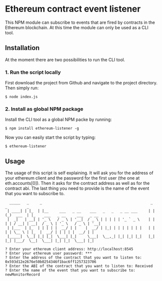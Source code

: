 # Ethereum contract event listener
This NPM module can subscribe to events that are fired by contracts in the Ethereum blockchain. At this
time the module can only be used as a CLI tool.

## Installation
At the moment there are two possibilities to run the CLI tool.

### 1. Run the script locally
First download the project from Github and navigate to the project directory. 
Then simply run:

`$ node index.js`

### 2. Install as global NPM package
Install the CLI tool as a global NPM packe by running:

`$ npm install ethereum-listener -g`

Now you can easily start the script by typing:

`$ ethereum-listener`

## Usage
The usage of this script is self explaining. It will ask you for the address of your ethereum client and the
password for the first user (the one at eth.accounts[0]). Then it asks for the contract address as well as
for the contract abi. The last thing you need to provide is the name of the event that you want to subscribe to.

```
  _____   _     _                                                  _   _         _                                
 | ____| | |_  | |__     ___   _ __    ___   _   _   _ __ ___     | | (_)  ___  | |_    ___   _ __     ___   _ __ 
 |  _|   | __| | '_ \   / _ \ | '__|  / _ \ | | | | | '_ ` _ \    | | | | / __| | __|  / _ \ | '_ \   / _ \ | '__|
 | |___  | |_  | | | | |  __/ | |    |  __/ | |_| | | | | | | |   | | | | \__ \ | |_  |  __/ | | | | |  __/ | |   
 |_____|  \__| |_| |_|  \___| |_|     \___|  \__,_| |_| |_| |_|   |_| |_| |___/  \__|  \___| |_| |_|  \___| |_|   
                                                                                                                                                                                                                       
? Enter your ethereum client address: http://localhost:8545
? Enter your ethereum user password: ***
? Enter the address of the contract that you want to listen to: 0x593d12e2676e50b0254346f1bac6ff1257323706
? Enter the ABI of the contract that you want to listen to: Received
? Enter the name of the event that you want to subscribe to: newMonitorRecord
```
